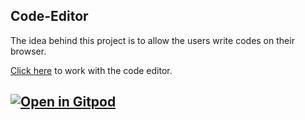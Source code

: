 ## Code-Editor

The idea behind this project is to allow the users write codes on their browser.

[Click here](https://code-editor-pearl.vercel.app/) to work with the code editor.

## [![Open in Gitpod](https://gitpod.io/button/open-in-gitpod.svg)](https://gitpod.io/#https://github.com/Devkant21/code-editor)
